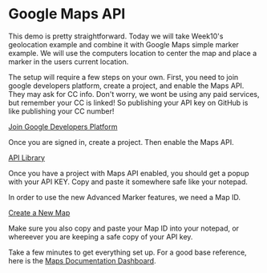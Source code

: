 # Google Maps API

This demo is pretty straightforward. Today we will take Week10's geolocation example and combine it with Google Maps simple marker example. We will use the computers location to center the map and place a marker in the users current location.

The setup will require a few steps on your own. First, you need to join google developers platform, create a project, and enable the Maps API. They may ask for CC info. Don't worry, we wont be using any paid services, but remember your CC is linked! So publishing your API key on GitHub is like publishing your CC number!

[Join Google Developers Platform](https://console.cloud.google.com/welcome)

Once you are signed in, create a project. Then enable the Maps API.

[API Library](https://console.cloud.google.com/apis/library)

Once you have a project with Maps API enabled, you should get a popup with your API KEY. Copy and paste it somewhere safe like your notepad.

In order to use the new Advanced Marker features, we need a Map ID.

[Create a New Map](https://developers.google.com/maps/documentation/javascript/map-ids/get-map-id)

Make sure you also copy and paste your Map ID into your notepad, or whereever you are keeping a safe copy of your API key.

Take a few minutes to get everything set up. For a good base reference, here is the [Maps Documentation Dashboard](https://developers.google.com/maps/documentation/javascript).
